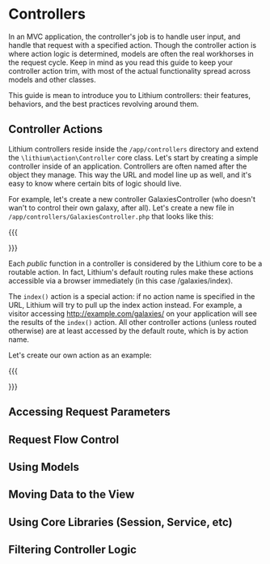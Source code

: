 # Controllers

In an MVC application, the controller's job is to handle user input, and handle that request with a specified action. Though the controller action is where action logic is determined, models are often the real workhorses in the request cycle. Keep in mind as you read this guide to keep your controller action trim, with most of the actual functionality spread across models and other classes.

This guide is mean to introduce you to Lithium controllers: their features, behaviors, and the best practices revolving around them.

## Controller Actions

Lithium controllers reside inside the `/app/controllers` directory and extend the `\lithium\action\Controller` core class. Let's start by creating a simple controller inside of an application. Controllers are often named after the object they manage. This way the URL and model line up as well, and it's easy to know where certain bits of logic should live. 

For example, let's create a new controller GalaxiesController (who doesn't wan't to control their own galaxy, after all). Let's create a new file in `/app/controllers/GalaxiesController.php` that looks like this:

{{{
<?php

namespace app\controllers;

class GalaxiesController extends \lithium\action\Controller { 
	public function index() {
		
	}
}
?>
}}}

Each _public_ function in a controller is considered by the Lithium core to be a routable action. In fact, Lithium's default routing rules make these actions accessible via a browser immediately (in this case /galaxies/index). 

The `index()` action is a special action: if no action name is specified in the URL, Lithium will try to pull up the index action instead. For example, a visitor accessing http://example.com/galaxies/ on your application will see the results of the `index()` action. All other controller actions (unless routed otherwise) are at least accessed by the default route, which is by action name.

Let's create our own action as an example:

{{{
<?php

namespace app\controllers;

class GalaxiesController extends \lithium\action\Controller { 
	public function index() {
		
	}
	
	public function eliminateResistance() {
	
	}
}
?>
}}}

## Accessing Request Parameters

## Request Flow Control

## Using Models 

## Moving Data to the View

## Using Core Libraries (Session, Service, etc)

## Filtering Controller Logic